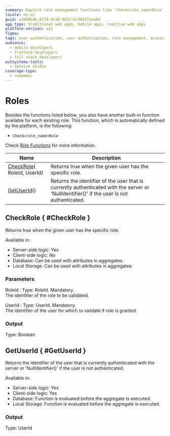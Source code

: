 ```yaml
---
summary: Explore role management functions like `Check<role_name>Role` in OutSystems 11 (O11) for user authentication and authorization.
locale: en-us
guid: a3d00b4b-8f79-4136-9b52-bc9052faaa8d
app_type: traditional web apps, mobile apps, reactive web apps
platform-version: o11
figma:
tags: user authentication, user authorization, role management, access control, security
audience:
  - mobile developers
  - frontend developers
  - full stack developers
outsystems-tools:
  - service studio
coverage-type:
  - remember
---
```


# Roles

Besides the functions listed below, you also have another built-in function available for each existing role. This function, which is automatically defined by the platform, is the following:

* `Check<role_name>Role`

Check [Role Functions](../../../user-management/user-roles/create-a-custom-role.md#role-functions) for more information.




<table markdown="1">
<thead>
<tr>
<th>Name</th>
<th>Description</th>
</tr>
</thead>
<tbody>
<tr>
<td><a href="#CheckRole">CheckRole</a>(&#8203;RoleId, UserId)</td>
<td>Returns true when the given user has the specific role.</td>
</tr>
<tr>
<td><a href="#GetUserId">GetUserId</a>()</td>
<td>Returns the identifier of the user that is currently authenticated with the server or 'NullIdentifier()' if the user is not authenticated.</td>
</tr>
</tbody>
</table>

## CheckRole { #CheckRole }

Returns true when the given user has the specific role.  

Available in:  

  * Server-side logic: Yes
  * Client-side logic: No
  * Database: Can be used with attributes in aggregates.
  * Local Storage: Can be used with attributes in aggregates.

### Parameters

RoleId
:    Type: RoleId. Mandatory.  
The identifier of the role to be validated.

UserId
:    Type: UserId. Mandatory.  
The identifier of the user for which to validate if role is granted.

### Output

Type: Boolean  

## GetUserId { #GetUserId }

Returns the identifier of the user that is currently authenticated with the server or 'NullIdentifier()' if the user is not authenticated.  

Available in:  

  * Server-side logic: Yes
  * Client-side logic: Yes
  * Database: Function is evaluated before the aggregate is executed.
  * Local Storage: Function is evaluated before the aggregate is executed.

### Output

Type: UserId  


